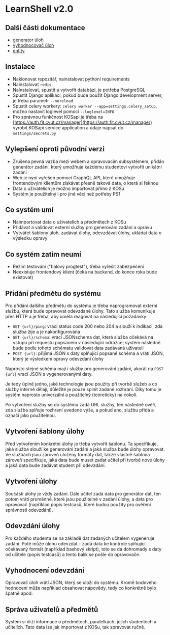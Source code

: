 # LearnShell v2.0

## Další části dokumentace

- [generator úloh](./generator.md)
- [vyhodnocovač úloh](./evaluator.md)
- [entity](./docs.pdf)

## Instalace
- Naklonovat repozitář, nainstalovat pythoní requirements
- Nainstalovat `redis`
- Nainstalovat, spustit a vytvořit databázi, je potřeba PostgreSQL
- Spustit Django aplikaci, pokud bude použit Django development server, je třeba parametr `--noreload`
- Spustit celery workery: `celery worker --app=settings.celery_setup`, možno nastavit loglevel pomocí `--loglevel=INFO`
- Pro správnou funkčnost KOSapi je třeba na [https://auth.fit.cvut.cz/manager](https://auth.fit.cvut.cz/manager) vyrobit KOSapi service application a údaje napsat do `settings/secrets.py`


## Vylepšení oproti původní verzi
- Zrušena pevná vazba mezi webem a opravovacím subsystémem, přidán generátor zadání, který umožňuje každému studentovi vytvořit unikátní zadání
- Web je nyní vyřešen pomocí GraphQL API, které umožňuje frontendovým klientům získávat přesně taková data, o která si řeknou
- Data o uživatelích je možno importovat přímo z KOSu
- Systém je použitelný i pro jiné věci než potřeby PS1

## Co systém umí
- Naimportovat data o uživatelích a předmětech z KOSu
- Přidávat a validovat externí služby pro generování zadání a opravu
- Vytvářet šablony úloh, zadávat úlohy, odevzdávat úlohy, ukládat data o výsledku opravy

## Co systém zatím neumí
- Režim testování ("fialový progtest"), třeba vyřešit zabezpečení
- Neexistuje frontendový klient (čeká na backend, do konce roku bude existovat)

## Přidání předmětu do systému

Pro přidání dalšího předmětu do systému je třeba naprogramovat externí službu, která bude opravovat odevzdané úlohy. Tato služba komunikuje přes HTTP a je třeba, aby uměla reagovat na následující požadavky:

- `GET {url}/ping`: vrací status code 200 nebo 204 a slouží k indikaci, zda služba žije a je nakonfigurována
- `GET {url}/schema`: vrací JSONschema dat, která služba očekává na vstupu při requestu popsaném v následující odrážce; systém následně bude podle tohoto schématu validovat data zadávaná uživateli
- `POST {url}`: přijímá JSON s daty splňující popsané schéma a vrátí JSON, který je výsledkem opravy odevzdání úlohy

Naprosto stejné schéma mají i služby pro generování zadání, akorát na `POST {url}` vrací JSON s vygenerovanými daty.

Je tedy úplně jedno, jaké technologie jsou použity při tvorbě služeb a co služby interně dělají, důležité je pouze splnit zadané rozhraní. Díky tomu je systém naprosto univerzální a použitelný (teoreticky) na cokoli.

Po vytvoření služby se do systému zadá URL služby, ten následně ověří, zda služba splňuje rozhraní uvedené výše, a pokud ano, službu přidá a označí jako použitelnou.

## Vytvoření šablony úlohy

Před vytvořením konkrétní úlohy je třeba vytvořit šablonu. Ta specifikuje, jaká služba slouží ke generování zadání a jaká služba bude úlohy opravovat. Ve službách jsou zároveň uloženy formáty dat, takže vlastně šablona zároveň specifikuje, jaká data bude muset zadat učitel při tvorbě nové úlohy a jaká data bude zadávat student při odevzdání.

## Vytvoření úlohy

Součástí úlohy je vždy zadání. Dále učitel zadá data pro generátor dat, ten potom vrátí proměnné, které jsou použitelné v zadání úlohy, a data pro opravovač (například popis testcasů, které budou použity pro ověření správnosti odevzdání).

## Odevzdání úlohy

Pro každého studenta se na základě dat zadaných učitelem vygeneruje zadání. Poté může úlohu odevzdat - zadá data ke kontrole splňující očekávaný formát (například bashový skript), toto se dá dohromady s daty od učitele (popis testcasů) a tento balík se pošle do opravovače.

## Vyhodnocení odevzdání

Opravovač úloh vrátí JSON, který se uloží do systému. Kromě bodového hodnocení může například obsahovat nápovědy, tedy co konkrétně bylo špatně apod.

## Správa uživatelů a předmětů

Systém si drží informace o předmětech, paralelkách, jejich studentech a učitelích. Tato data lze jak importovat z KOSu, tak spravovat ručně.
